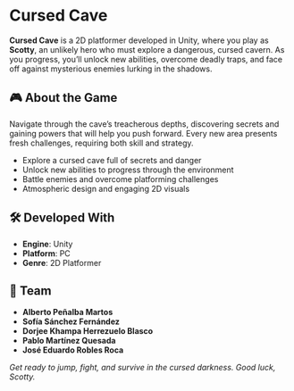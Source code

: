 # Cursed Cave

**Cursed Cave** is a 2D platformer developed in Unity, where you play as **Scotty**, an unlikely hero who must explore a dangerous, cursed cavern. As you progress, you’ll unlock new abilities, overcome deadly traps, and face off against mysterious enemies lurking in the shadows.

## 🎮 About the Game

Navigate through the cave’s treacherous depths, discovering secrets and gaining powers that will help you push forward. Every new area presents fresh challenges, requiring both skill and strategy.

- Explore a cursed cave full of secrets and danger
- Unlock new abilities to progress through the environment
- Battle enemies and overcome platforming challenges
- Atmospheric design and engaging 2D visuals

## 🛠️ Developed With

- **Engine**: Unity
- **Platform**: PC
- **Genre**: 2D Platformer

## 👥 Team

- **Alberto Peñalba Martos** 
- **Sofía Sánchez Fernández** 
- **Dorjee Khampa Herrezuelo Blasco** 
- **Pablo Martínez Quesada**
- **José Eduardo Robles Roca** 

*Get ready to jump, fight, and survive in the cursed darkness. Good luck, Scotty.*

